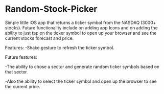 # Random-Stock-Picker
Simple little iOS app that returns a ticker symbol from the NASDAQ (3000+ stocks).
Future functionality include on adding app Icons and on adding the ability to just tap on the ticker symbol 
to open up your browser and see the current stocks forecast and price.

Features:
-Shake gesture to refresh the ticker symbol.

Future features:

-The ability to chose a sector and generate random ticker symbols based on that sector.

-Also the ability to select the ticker symbol and open up the browser to see the current price.
